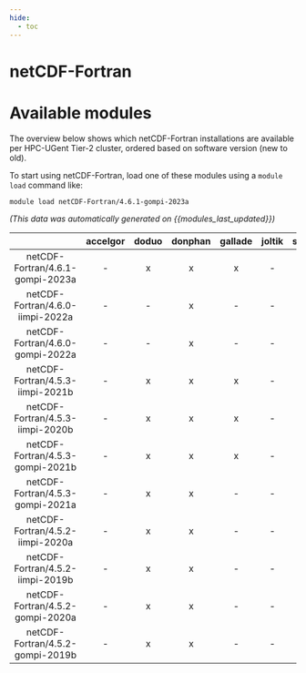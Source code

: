 ```yaml
---
hide:
  - toc
---
```


netCDF-Fortran
==============

# Available modules


The overview below shows which netCDF-Fortran installations are available per HPC-UGent Tier-2 cluster, ordered based on software version (new to old).

To start using netCDF-Fortran, load one of these modules using a `module load` command like:

```shell
module load netCDF-Fortran/4.6.1-gompi-2023a
```

*(This data was automatically generated on {{modules_last_updated}})*  

| |accelgor|doduo|donphan|gallade|joltik|shinx|skitty|
| :---: | :---: | :---: | :---: | :---: | :---: | :---: | :---: |
|netCDF-Fortran/4.6.1-gompi-2023a|-|x|x|x|-|x|x|
|netCDF-Fortran/4.6.0-iimpi-2022a|-|-|x|-|-|-|-|
|netCDF-Fortran/4.6.0-gompi-2022a|-|-|x|-|-|-|-|
|netCDF-Fortran/4.5.3-iimpi-2021b|-|x|x|x|-|-|-|
|netCDF-Fortran/4.5.3-iimpi-2020b|-|x|x|x|-|-|-|
|netCDF-Fortran/4.5.3-gompi-2021b|-|x|x|x|-|-|-|
|netCDF-Fortran/4.5.3-gompi-2021a|-|x|x|-|-|-|-|
|netCDF-Fortran/4.5.2-iimpi-2020a|-|x|x|-|-|-|-|
|netCDF-Fortran/4.5.2-iimpi-2019b|-|x|x|-|-|-|-|
|netCDF-Fortran/4.5.2-gompi-2020a|-|x|x|-|-|-|-|
|netCDF-Fortran/4.5.2-gompi-2019b|-|x|x|-|-|-|-|
